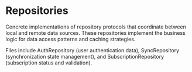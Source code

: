 # Repositories

Concrete implementations of repository protocols that coordinate between local and remote data sources. These repositories implement the business logic for data access patterns and caching strategies.

Files include AuthRepository (user authentication data), SyncRepository (synchronization state management), and SubscriptionRepository (subscription status and validation).
